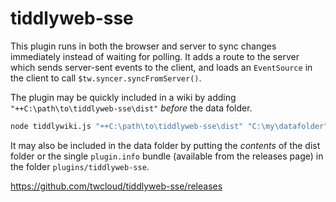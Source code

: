 # tiddlyweb-sse

This plugin runs in both the browser and server to sync changes immediately instead of waiting for polling. It adds a route to the server which sends server-sent events to the client, and loads an `EventSource` in the client to call `$tw.syncer.syncFromServer()`. 

The plugin may be quickly included in a wiki by adding `"++C:\path\to\tiddlyweb-sse\dist"` _before_ the data folder. 

```bash
node tiddlywiki.js "++C:\path\to\tiddlyweb-sse\dist" "C:\my\datafolder" --listen
```

It may also be included in the data folder by putting the _contents_ of the dist folder or the single `plugin.info` bundle (available from the releases page) in the folder `plugins/tiddlyweb-sse`. 

https://github.com/twcloud/tiddlyweb-sse/releases
